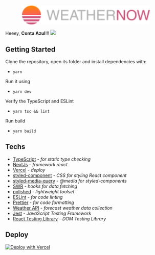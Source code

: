 <p align="center">
<img src="https://raw.githubusercontent.com/twobanks/weather-now/7ca1927f19b09b900252cdc095633568d28255a5/public/img/logo.svg" width="400" alt="WATHERNOW" />
</p>

Heeey, **Conta Azul**!!! <img src="https://raw.githubusercontent.com/kaueMarques/kaueMarques/master/hi.gif" width="30px">


##  Getting Started

Clone the repository, open its folder and install dependencies with:
- `yarn`

Run it using
- `yarn dev`

Verify the TypeScript and ESLint
- `yarn tsc && lint`

Run build
- `yarn build`

##   Techs

- [TypeScript](https://www.typescriptlang.org/) - *for static type checking*
- [NextJs](https://nextjs.org/) - *framework react*
- [Vercel](https://vercel.com/) - *deploy*
- [styled-component](https://styled-components.com/) - *CSS for styling React component*
- [styled-media-query](https://github.com/morajabi/styled-media-query) - *@media for styled-components*
- [SWR](https://swr.vercel.app/) - *hooks for data fetching*
- [polished](https://polished.js.org/) - *lightweight toolset*
- [ESLint](https://eslint.org/) - *for code linting*
- [Prettier](https://prettier.io/) - *for code formatting*
- [Weather API](https://openweathermap.org/api) - *forecast weather data collection*
- [Jest](https://jestjs.io/pt-BR/) - *JavaScript Testing Framework*
- [React Testing Library](https://testing-library.com/docs/react-testing-library/intro/) - *DOM Testing Library*
## Deploy
[![Deploy with Vercel](https://vercel.com/button)](https://vercel.com/new/clone?repository-url=https%3A%2F%2Fgithub.com%2Fvercel%2Fnext.js%2Ftree%2Fcanary%2Fexamples%2Fhello-world)